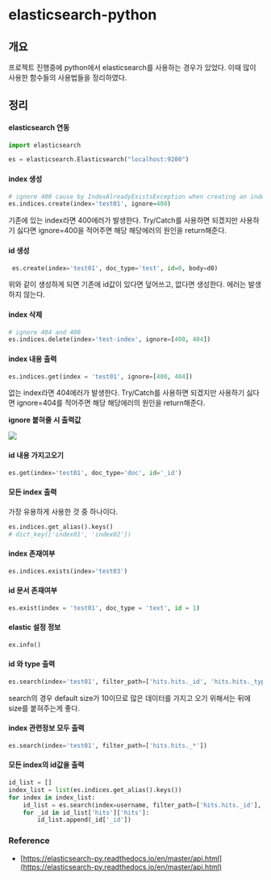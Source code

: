 # elasticsearch-python

## 개요

프로젝트 진행중에 python에서 elasticsearch를 사용하는 경우가 있었다. 이때 많이 사용한 함수들의 사용법들을 정리하였다.

## 정리

#### elasticsearch 연동

```python
import elasticsearch

es = elasticsearch.Elasticsearch("localhost:9200")
```

#### index 생성

```python
# ignore 400 cause by IndexAlreadyExistsException when creating an index
es.indices.create(index='test01', ignore=400)
```

기존에 있는 index라면 400에러가 발생한다. Try/Catch를 사용하면 되겠지만 사용하기 싫다면 ignore=400을 적어주면 해당 해당에러의 원인을 return해준다.

#### id 생성

```python
 es.create(index='test01', doc_type='test', id=0, body=d0)
```

위와 같이 생성하게 되면 기존에 id값이 있다면 덮어쓰고, 없다면 생성한다. 에러는 발생하지 않는다.

#### index 삭제

```python
# ignore 404 and 400
es.indices.delete(index='test-index', ignore=[400, 404])
```

#### index 내용 출력

```python
es.indices.get(index = 'test01', ignore=[400, 404])
```

없는 index라면 404에러가 발생한다. Try/Catch를 사용하면 되겠지만 사용하기 싫다면 ignore=404를 적어주면 해당 해당에러의 원인을 return해준다.

**ignore 붙혀줄 시 출력값**

<img src="D:/Project/elasticsearch-python/img/ignore.jpg"/>

#### id 내용 가지고오기

```python
es.get(index='test01', doc_type='doc', id='_id')
```



#### 모든 index 출력

가장 유용하게 사용한 것 중 하나이다.

```python
es.indices.get_alias().keys()
# dict_key(['index01', 'index02'])
```

#### index 존재여부

```python
es.indices.exists(index='test03')
```

#### id 문서 존재여부

```python
es.exist(index = 'test01', doc_type = 'text', id = 1)
```

#### elastic 설정 정보

```python
ex.info()
```

#### id 와 type 출력

```python
es.search(index='test01', filter_path=['hits.hits._id', 'hits.hits._type'], size=1000)
```

search의 경우 default size가 10이므로 많은 데이터를 가지고 오기 위해서는 뒤에 size를 붙혀주는게 좋다.

#### index 관련정보 모두 출력

```python
es.search(index='test01', filter_path=['hits.hits._*'])
```

#### 모든 index의 id값을 출력

```python
id_list = []
index_list = list(es.indices.get_alias().keys())
for index in index_list:
    id_list = es.search(index=username, filter_path=['hits.hits._id'], size = 1000)
    for _id in id_list['hits']['hits']:
        id_list.append(_id['_id'])
```



### Reference

* [https://elasticsearch-py.readthedocs.io/en/master/api.html](https://elasticsearch-py.readthedocs.io/en/master/api.html)